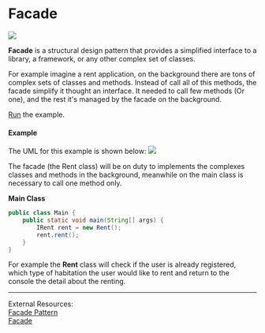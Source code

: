 # Facade


![](https://refactoring.guru/images/patterns/content/facade/facade-2x.png)

**Facade** is a structural design pattern that provides a simplified interface to a library, a framework, or any other complex set of classes.

For example imagine a rent application, on the background there are tons of complex sets of classes and methods. Instead of call all of this methods, the facade simplify it thought an interface. It needed to call few methods (Or one), and the rest it's managed by the facade on the background.


[Run](https://replit.com/@MaxFideles/Facade-Java) the example.


#### Example

The UML for this example is shown below:
![](https://github.com/maxfideles/ebac-backend-java-specialist-max/assets/61297641/e7dc2d8b-218f-4ed0-8128-e127e01cea20)

The facade (the Rent class) will be on duty to implements the complexes classes and methods in the background, meanwhile on the main class is necessary to call one method only.

**Main Class**
``` java
public class Main {  
	public static void main(String[] args) {  
		IRent rent = new Rent();  
		rent.rent();  
	}  
}
```

For example the **Rent** class will check if the user is already registered, which type of habitation the user would like to rent and return to the console the detail about the renting.


----
External Resources:<br>
[Facade Pattern](https://springframework.guru/gang-of-four-design-patterns/facade-pattern/)<br>
[Facade](https://refactoring.guru/design-patterns/facade)
